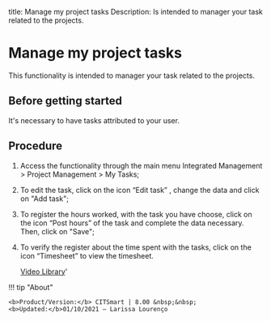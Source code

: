 title: Manage my project tasks
Description: Is intended to manager your task related to the projects.
# Manage my project tasks
This functionality is intended to manager your task related to the projects.

Before getting started
--------------------------

It's necessary to have tasks attributed to your user.

Procedure
-------------

1.  Access the functionality through the main menu Integrated Management \>
    Project Management \> My Tasks;

2.  To edit the task, click on the icon “Edit task” , change the data and click
    on "Add task";

3.  To register the hours worked, with the task you have choose, click on the
    icon “Post hours” of the task and complete the data necessary. Then, click
    on "Save";

4.  To verify the register about the time spent with the tasks, click on the
    icon “Timesheet” to view the timesheet.
    
    <i class='fa fa-youtube-play  fa-2x' style='color:#97ce17;vertical-align: middle;'> </i> [Video Library](https://www.youtube.com/playlist?list=PLB5qK2uzf2ROEeoHh3EbsZJxjr9hJSLIV)'

!!! tip "About"

    <b>Product/Version:</b> CITSmart | 8.00 &nbsp;&nbsp;
    <b>Updated:</b>01/10/2021 – Larissa Lourenço

